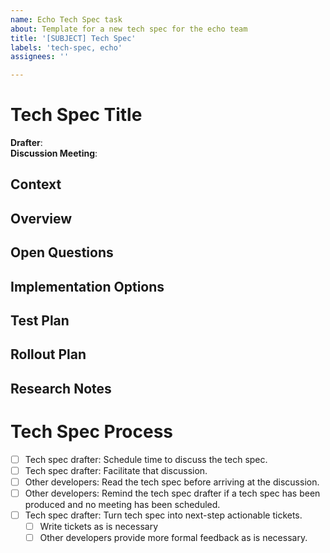 ```yaml
---
name: Echo Tech Spec task
about: Template for a new tech spec for the echo team
title: '[SUBJECT] Tech Spec'
labels: 'tech-spec, echo'
assignees: ''

---
```


# Tech Spec Title
**Drafter**: <!-- Your name -->  
**Discussion Meeting**: <!-- Date to discussion the spec as a team; send calendar invite! -->  

<!-- Tech specs are a lightweight format for documenting technical research and decision making. The headings below are guidelines, not rules, so modify your copy as you see fit. Especially large tech specs may require more headings and subheadings for example. Be rigorous in your research and planning, but balance that with forward progress - if something is uncertain, document that appropriately and move on if you can. Getting feedback early from team mates during tech spec writing can be helpful too.
Tech specs are considered 'done' when key stakeholders have reviewed and approved the approach. -->

## Context
<!-- Why are you creating this tech spec? 

<!-- What information helps readers understand the rest of this tech spec? 

<!-- Who are the stakeholders? -->

## Overview
<!-- A brief summary of research, findings, and recommendations. -->

## Open Questions
<!-- Sometimes we're missing information needed to fully spec work. 
What is missing? Who can answer these questions, and how might it affect the recommendation? -->

## Implementation Options
<!-- 
Consider multiple implementation paths.
What are their recommended action items?
These may change as feedback is given, but after the tech spec is approved these should be written as fully defined/pointed github issues.
Is the work sufficiently defined such that someone else could pick it up?
Is the work parallelizable?
What new API endpoints, database fields / tables / models need to be defined?
How will we safely ship this work? Are there migrations, external dependencies that need to be notified, documentation changes, etc? -->

## Test Plan
<!-- How do we validate this work? What types of testing is required? -->

## Rollout Plan
<!-- Is there a phased rollout? What needs to be done to mitigate rollout risks? -->

## Research Notes
<!-- Add any accrued research, links to relevant meeting notes, and sources of truth. This is also a good place to document any history to the recommended implementation - if feedback has changed the final approach, leave a note about it here -->

# Tech Spec Process

 - [ ] Tech spec drafter: Schedule time to discuss the tech spec.
 - [ ] Tech spec drafter: Facilitate that discussion.
 - [ ] Other developers: Read the tech spec before arriving at the discussion.
 - [ ] Other developers: Remind the tech spec drafter if a tech spec has been produced and no meeting has been scheduled.
 - [ ] Tech spec drafter: Turn tech spec into next-step actionable tickets.
    - [ ] Write tickets as is necessary
    - [ ] Other developers provide more formal feedback as is necessary.

